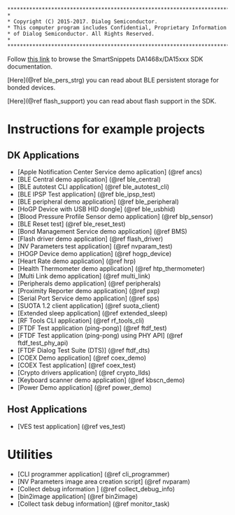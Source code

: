 ~~~{.c}
****************************************************************************************
*
* Copyright (C) 2015-2017. Dialog Semiconductor.
* This computer program includes Confidential, Proprietary Information
* of Dialog Semiconductor. All Rights Reserved.
*
****************************************************************************************
~~~

Follow [this link](modules.html) to browse the SmartSnippets DA1468x/DA15xxx SDK documentation.

[Here](@ref ble_pers_strg) you can read about BLE persistent storage for
bonded devices.

[Here](@ref flash_support) you can read about flash support in the SDK.

Instructions for example projects
=================================

DK Applications
---------------

- [Apple Notification Center Service demo aplication] (@ref ancs)
- [BLE Central demo application] (@ref ble_central)
- [BLE autotest CLI application] (@ref ble_autotest_cli)
- [BLE IPSP Test application] (@ref ble_ipsp_test)
- [BLE peripheral demo application] (@ref ble_peripheral)
- [HoGP Device with USB HID dongle] (@ref ble_usbhid)
- [Blood Pressure Profile Sensor demo application] (@ref blp_sensor)
- [BLE Reset test] (@ref ble_reset_test)
- [Bond Management Service demo application] (@ref BMS)
- [Flash driver demo application] (@ref flash_driver)
- [NV Parameters test application] (@ref nvparam_test)
- [HOGP Device demo application] (@ref hogp_device)
- [Heart Rate demo application] (@ref hrp)
- [Health Thermometer demo application] (@ref htp_thermometer)
- [Multi Link demo application] (@ref multi_link)
- [Peripherals demo application] (@ref peripherals)
- [Proximity Reporter demo application] (@ref pxp)
- [Serial Port Service demo application] (@ref sps)
- [SUOTA 1.2 client application] (@ref suota_client)
- [Extended sleep application] (@ref extended_sleep)
- [RF Tools CLI application] (@ref rf_tools_cli)
- [FTDF Test application (ping-pong)] (@ref ftdf_test)
- [FTDF Test application (ping-pong) using PHY API] (@ref ftdf_test_phy_api)
- [FTDF Dialog Test Suite (DTS)] (@ref ftdf_dts)
- [COEX Demo application] (@ref coex_demo)
- [COEX Test application] (@ref coex_test)
- [Crypto drivers application] (@ref crypto_llds)
- [Keyboard scanner demo application] (@ref kbscn_demo)
- [Power Demo application] (@ref power_demo)

Host Applications
-----------------

- [VES test application] (@ref ves_test)

Utilities
=========

- [CLI programmer application] (@ref cli_programmer)
- [NV Parameters image area creation script] (@ref nvparam)
- [Collect debug information ] (@ref collect_debug_info)
- [bin2image application] (@ref bin2image)
- [Collect task debug information] (@ref monitor_task)
